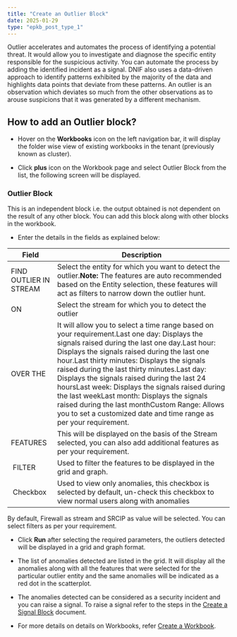 ```yaml
---
title: "Create an Outlier Block"
date: 2025-01-29
type: "epkb_post_type_1"
---
```


  
Outlier accelerates and automates the process of identifying a potential threat. It would allow you to investigate and diagnose the specific entity responsible for the suspicious activity. You can automate the process by adding the identified incident as a signal. DNIF also uses a data-driven approach to identify patterns exhibited by the majority of the data and highlights data points that deviate from these patterns. An outlier is an observation which deviates so much from the other observations as to arouse suspicions that it was generated by a different mechanism.

## **How to add an Outlier block?**

- Hover on the **Workbooks** icon on the left navigation bar, it will display the folder wise view of existing workbooks in the tenant (previously known as cluster).

<!-- ![image 1-Dec-21-2023-05-12-27-6411-AM](images/image201-Dec-21-2023-05-12-27-6411-AM.jpg) -->

- Click **plus** icon on the Workbook page and select Outlier Block from the list, the following screen will be displayed.

### **Outlier Block**

<!-- ![image 2-Dec-21-2023-05-12-44-5744-AM](images/image202-Dec-21-2023-05-12-44-5744-AM.jpg) -->

This is an independent block i.e. the output obtained is not dependent on the result of any other block. You can add this block along with other blocks in the workbook.

- Enter the details in the fields as explained below:

| **Field** | **Description** |
| --- | --- |
| FIND OUTLIER IN STREAM | Select the entity for which you want to detect the outlier.**Note:** The features are auto recommended based on the Entity selection, these features will act as filters to narrow down the outlier hunt. |
| ON | Select the stream for which you to detect the outlier |
| OVER THE | It will allow you to select a time range based on your requirement.Last one day: Displays the signals raised during the last one day.Last hour: Displays the signals raised during the last one hour.Last thirty minutes: Displays the signals raised during the last thirty minutes.Last day: Displays the signals raised during the last 24 hoursLast week: Displays the signals raised during the last weekLast month: Displays the signals raised during the last monthCustom Range: Allows you to set a customized date and time range as per your requirement. |
| FEATURES | This will be displayed on the basis of the Stream selected, you can also add additional features as per your requirement. |
| <!-- ![image 3-Dec-21-2023-05-13-03-4211-AM](images/image%203-Dec-21-2023-05-13-03-4211-AM.jpg) --> FILTER | Used to filter the features to be displayed in the grid and graph. |
| <!-- ![image 4-Dec-21-2023-05-13-13-9077-AM](images/image%204-Dec-21-2023-05-13-13-9077-AM.jpg) --> Checkbox | Used to view only anomalies, this checkbox is selected by default, un-check this checkbox to view normal users along with anomalies |

By default, Firewall as stream and SRCIP as value will be selected. You can select filters as per your requirement.

- Click **Run** after selecting the required parameters, the outliers detected will be displayed in a grid and graph format.

<!-- ![image 5-Dec-21-2023-05-13-34-5712-AM](images/image205-Dec-21-2023-05-13-34-5712-AM.jpg) -->

- The list of anomalies detected are listed in the grid. It will display all the anomalies along with all the features that were selected for the particular outlier entity and the same anomalies will be indicated as a red dot in the scatterplot.

- The anomalies detected can be considered as a security incident and you can raise a signal. To raise a signal refer to the steps in the [Create a Signal Block](https://dnif.it/kb/hunting-with-workbooks/getting-started-hunting-with-workbooks/create-a-signal-block/) document.

- For more details on details on Workbooks, refer [Create a Workbook](https://dnif.it/kb/hunting-with-workbooks/getting-started-hunting-with-workbooks/how-to-create-a-workbook-2/).
